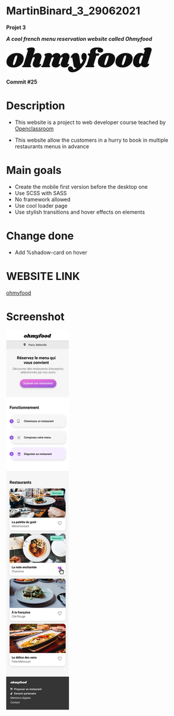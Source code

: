 # MartinBinard_3_29062021
**Projet 3**

***A cool french menu reservation website called Ohmyfood***

![logo-ohmyfood](./public/images/logo/ohmyfood.png)

**Commit #25**

# Description

* This website is a project to web developer course teached by [Openclassroom](https://openclassrooms.com/en/paths/141-web-developer)

* This website allow the customers in a hurry to book in multiple restaurants menus in advance

# Main goals

* Create the mobile first version before the desktop one
* Use SCSS with SASS
* No framework allowed
* Use cool loader page
* Use stylish transitions and hover effects on elements

# Change done

* Add %shadow-card on hover

# WEBSITE LINK

[ohmyfood](https://martinbinard.github.io/MartinBinard_3_29062021/)

# Screenshot

![screenshot-ohmyfood](./Maquettes-Ohmyfood/maquettes/Accueil.png)